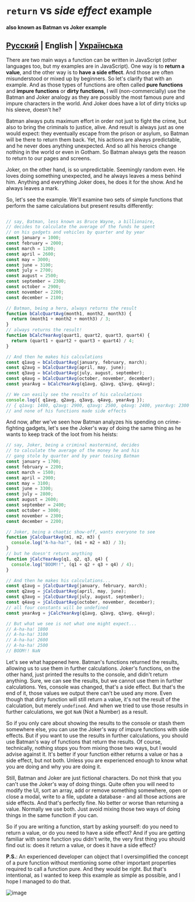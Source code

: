 # `return` vs *side effect* example

#### also known as Batman vs Joker example

## [Русский](batman-joker.ru.md) | English | [Українська](batman-joker.ua.md)

There are two main ways a function can be written in JavaScript (other languages too, but my examples are in JavaScript). One way is to **return a value**, and the other way is to **have a side effect**. And those are often misunderstood or mixed up by beginners. So let's clarify that with an example. And as those types of functions are often called **pure functions** and **impure functions** or **dirty functions**, I will (non-commercially) use the Batman and Joker analogy as they are possibly the most famous pure and impure characters in the world. And Joker does have a lot of dirty tricks up his sleeve, doesn't he?

Batman always puts maximum effort in order not just to fight the crime, but also to bring the criminals to justice, alive. And result is always just as one would expect: they eventually escape from the prison or asylum, so Batman will be there to return them back. Yet, his actions are always predictable, and he never does anything unexpected. And so all his heroics change nothing in the world or even in Gotham. So Batman always gets the reason to return to our pages and screens.

Joker, on the other hand, is so unpredictable. Seemingly random even. He loves doing something unexpected, and he always leaves a mess behind him. Anything and everything Joker does, he does it for the show. And he always leaves a mark.

So, let's see the example. We'll examine two sets of simple functions that perform the same calculations but present results differently:

```javascript

// say, Batman, less known as Bruce Wayne, a billionaire,
// decides to calculate the average of the funds he spent
// on his gadgets and vehicles by quarter and by year
const january = 1000;
const february = 2000;
const march = 1200;
const april = 2600;
const may = 3000;
const june = 3100;
const july = 2700;
const august = 2500;
const september = 2300;
const october = 2900;
const november = 2200;
const december = 2100;

// Batman, being a hero, always returns the result
function bCalcQuartAvg(month1, month2, month3) {
  return (month1 + month2 + month3) / 3;
}
// always returns the result!
function bCalcYearAvg(quart1, quart2, quart3, quart4) {
  return (quart1 + quart2 + quart3 + quart4) / 4;
}

// And then he makes his calculations
const q1avg = bCalcQuartAvg(january, february, march);
const q2avg = bCalcQuartAvg(april, may, june);
const q3avg = bCalcQuartAvg(july, august, september);
const q4avg = bCalcQuartAvg(october, november, december);
const yearAvg = bCalcYearAvg(q1avg, q2avg, q3avg, q4avg);

// We can easily see the results of his calculations
console.log({ q1avg, q2avg, q3avg, q4avg, yearAvg });
// { q1avg: 1400, q2avg: 2900, q3avg: 2500, q4avg: 2400, yearAvg: 2300 }
// and none of his functions made side effects
```
And now, after we've seen how Batman analyzes his spending on crime-fighting gadgets, let's see the Joker's way of doing the same thing as he wants to keep track of the loot from his heists:

```javascript
// say, Joker, being a criminal mastermind, decides 
// to calculate the average of the money he and his 
// gang stole by quarter and by year teasing Batman
const january = 1700;
const february = 2200;
const march = 1500;
const april = 2900;
const may = 3100;
const june = 3300;
const july = 2800;
const august = 2600;
const september = 2400;
const october = 3000;
const november = 2300;
const december = 2200;

// Joker, being a chaotic show-off, wants everyone to see
function jCalcQuartAvg(m1, m2, m3) {
  console.log("A-ha-ha!", (m1 + m2 + m3) / 3);
}
// but he doesn't return anything
function jCalcYearAvg(q1, q2, q3, q4) {
  console.log("BOOM!!", (q1 + q2 + q3 + q4) / 4);
}

// And then he makes his calculations...
const q1avg = jCalcQuartAvg(january, february, march);
const q2avg = jCalcQuartAvg(april, may, june);
const q3avg = jCalcQuartAvg(july, august, september);
const q4avg = jCalcQuartAvg(october, november, december);
// all four constants will be undefined
const yearAvg = jCalcYearAvg(q1avg, q2avg, q3avg, q4avg);

// But what we see is not what one might expect...
// A-ha-ha! 1800
// A-ha-ha! 3100
// A-ha-ha! 2600
// A-ha-ha! 2500
// BOOM!! NaN
```

Let's see what happened here. Batman's functions returned the results, allowing us to use them in further calculations. Joker's functions, on the other hand, just printed the results to the console, and didn't return anything. Sure, we can see the results, but we cannot use them in further calculations. Yes, console was changed, that's a side effect. But that's the end of it, those values we output there can't be used any more. Even though that dirty function will still return a value, it's not the result of the calculation, but merely `undefined`. And when we tried to use those results in further calculations, we got `NaN` (Not a Number) as a result. 

So if you only care about showing the results to the console or stash them somewhere else, you can use the Joker's way of impure functions with side effects. But if you want to use the results in further calculations, you should use Batman's way of functions that return the results. Of course, technically, nothing stops you from mixing those two ways, but I would advise against it. It's better if your function either returns a value or has a side effect, but not both. Unless you are experienced enough to know what you are doing and why you are doing it.

Still, Batman and Joker are just fictional characters. Do not think that you can't use the Joker's way of doing things. Quite often you will need to modify the UI, sort an array, add or remove something somewhere, open or close a modal, write to a file, update a database - and all those actions are side effects. And that's perfectly fine. No better or worse than returning a value. Normally we use both. Just avoid mixing those two ways of doing things in the same function if you can. 

So if you are writing a function, start by asking yourself: do you need to return a value, or do you need to have a side effect? And if you are getting familiar with some function you didn't write, the very first thing you should find out is: does it return a value, or does it have a side effect? 

**P.S.**: An experienced developer can object that I oversimplified the concept of a pure function without mentioning some other important properties required to call a function pure. And they would be right. But that's intentional, as I wanted to keep this example as simple as possible, and I hope I managed to do that.

![image](https://github.com/UniBreakfast/return-vs-side-effect/assets/19654456/7e21353d-9bbf-4f65-95c3-112f1aa9e219)
